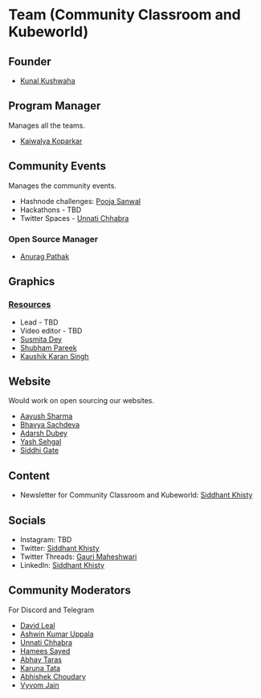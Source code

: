 # Team (Community Classroom and Kubeworld)

## Founder
- [Kunal Kushwaha](https://github.com/kunal-kushwaha)

## Program Manager
Manages all the teams.
- [Kaiwalya Koparkar](https://github.com/kaiwalyakoparkar)

## Community Events
Manages the community events.
- Hashnode challenges: [Pooja Sanwal](https://twitter.com/poojaasanwal)
- Hackathons - TBD
- Twitter Spaces - [Unnati Chhabra](https://twitter.com/Unnati_twts)

### Open Source Manager
- [Anurag Pathak](https://github.com/AnuragThePathak)

## Graphics 
### [Resources](https://www.figma.com/file/EIB3K2YYmgIyF4jMMcqJV3/Community-Classroom?node-id=0%3A1)
- Lead - TBD
- Video editor - TBD
- [Susmita Dey](https://twitter.com/its_SusmitaDey)
- [Shubham Pareek](https://twitter.com/baalakshubham?t=BJa0K2MT1ESjsxLWD8DLmQ&s=09)
- [Kaushik Karan Singh](https://github.com/k562)

## Website
Would work on open sourcing our websites.
- [Aayush Sharma](https://github.com/SuperAayush)
- [Bhavya Sachdeva](https://github.com/bhavyastar)
- [Adarsh Dubey](https://github.com/inclinedadarsh)
- [Yash Sehgal](https://github.com/yashsehgal)
- [Siddhi Gate](https://github.com/siddhigate)

## Content
- Newsletter for Community Classroom and Kubeworld: [Siddhant Khisty](https://github.com/SiddhantKhisty)

## Socials
- Instagram: TBD
- Twitter: [Siddhant Khisty](https://github.com/SiddhantKhisty)
- Twitter Threads: [Gauri Maheshwari](https://github.com/gauriimaheshwarii)
- LinkedIn: [Siddhant Khisty](https://github.com/SiddhantKhisty)

## Community Moderators
For Discord and Telegram
- [David Leal](https://github.com/Panquesito7)
- [Ashwin Kumar Uppala](https://github.com/ashwinexe)
- [Unnati Chhabra](https://twitter.com/Unnati_twts)
- [Hamees Sayed](https://github.com/hamees-sayed)
- [Abhay Taras](https://github.com/abhaytaras7)
- [Karuna Tata](https://github.com/starlightknown)
- [Abhishek Choudary](https://github.com/shreemaan-abhishek)
- [Vyvom Jain](https://github.com/Vyvy-vi)
